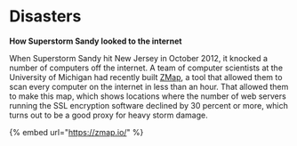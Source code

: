 # Disasters

**How Superstorm Sandy looked to the internet**

When Superstorm Sandy hit New Jersey in October 2012, it knocked a number of computers off the internet. A team of computer scientists at the University of Michigan had recently built [ZMap](https://zmap.io/), a tool that allowed them to scan every computer on the internet in less than an hour. That allowed them to make this map, which shows locations where the number of web servers running the SSL encryption software declined by 30 percent or more, which turns out to be a good proxy for heavy storm damage.

{% embed url="https://zmap.io/" %}
